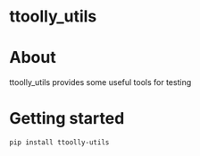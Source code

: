# ttoolly_utils

# About
ttoolly_utils provides some useful tools for testing

# Getting started

```pip install ttoolly-utils```

